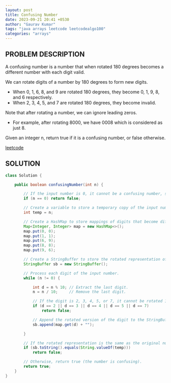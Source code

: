 ```yaml
---
layout: post
title: Confusing Number
date: 2023-09-21 20:41 +0530
author: "Gaurav Kumar"
tags: "java arrays leetcode leetcodealgo100"
categories: "arrays"
---
```


## PROBLEM DESCRIPTION

A confusing number is a number that when rotated 180 degrees becomes a different number with each digit valid.

We can rotate digits of a number by 180 degrees to form new digits.

- When 0, 1, 6, 8, and 9 are rotated 180 degrees, they become 0, 1, 9, 8, and 6 respectively.
- When 2, 3, 4, 5, and 7 are rotated 180 degrees, they become invalid.

Note that after rotating a number, we can ignore leading zeros.

- For example, after rotating 8000, we have 0008 which is considered as just 8.

Given an integer n, return true if it is a confusing number, or false otherwise.

[leetcode](https://leetcode.com/problems/confusing-number/)

## SOLUTION

```java
class Solution {

    public boolean confusingNumber(int n) {

        // If the input number is 0, it cannot be a confusing number, so return false.
        if (n == 0) return false;

        // Create a variable to store a temporary copy of the input number.
        int temp = n;

        // Create a HashMap to store mappings of digits that become different digits when rotated 180 degrees.
        Map<Integer, Integer> map = new HashMap<>();
        map.put(0, 0);
        map.put(1, 1);
        map.put(6, 9);
        map.put(8, 8);
        map.put(9, 6);

        // Create a StringBuffer to store the rotated representation of the input number.
        StringBuffer sb = new StringBuffer();

        // Process each digit of the input number.
        while (n != 0) {

            int d = n % 10; // Extract the last digit.
            n = n / 10;     // Remove the last digit.

            // If the digit is 2, 3, 4, 5, or 7, it cannot be rotated 180 degrees, so return false.
            if (d == 2 || d == 3 || d == 4 || d == 5 || d == 7)
                return false;

            // Append the rotated version of the digit to the StringBuffer.
            sb.append(map.get(d) + "");

        }

        // If the rotated representation is the same as the original number, return false (not confusing).
        if (sb.toString().equals(String.valueOf(temp)))
            return false;

        // Otherwise, return true (the number is confusing).
        return true;
    }
}
```
